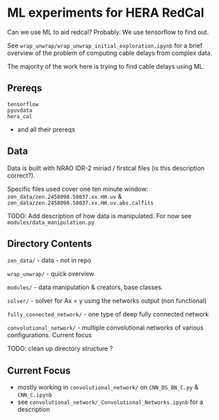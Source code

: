 # ML experiments for HERA RedCal

Can we use ML to aid redcal? Probably. We use tensorflow to find out.

See `wrap_unwrap/wrap_unwrap_initial_exploration.ipynb` for a brief overview of the problem of computing cable delays from complex data.

The majority of the work here is trying to find cable delays using ML.

## Prereqs

```
tensorflow
pyuvdata
hera_cal
``` 

- and all their prereqs

## Data

Data is built with NRAO IDR-2 miriad / firstcal files (is this description correct?).

 Specific files used cover one ten minute window:
`zen_data/zen.2458098.58037.xx.HH.uv` &
`zen_data/zen.2458098.58037.xx.HH.uv.abs.calfits`

TODO: Add description of how data is manipulated. For now see `modules/data_manipulation.py`

## Directory Contents
`zen_data/` - data - not in repo

`wrap_unwrap/` - quick overview

`modules/` - data manipulation & creators, base classes. 

`solver/` - solver for Ax = y using the networks output (non functional)

`fully_connected_network/` - one type of deep fully connected network

`convolutional_network/` - multiple convolutional networks of various configurations. Current focus

TODO: clean up directory structure ?

## Current Focus
 - mostly working in `convolutional_network/` on `CNN_DS_BN_C.py` & `CNN_C.ipynb`
  - see `convolutional_network/_Convolutional_Networks.ipynb` for a description